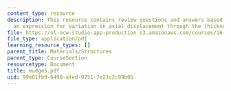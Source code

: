 ```yaml
---
content_type: resource
description: This resource contains review questions and answers based on providing
  an expression for variation in axial displacement through the thickness of a beam.
file: https://ol-ocw-studio-app-production.s3.amazonaws.com/courses/16-01-unified-engineering-i-ii-iii-iv-fall-2005-spring-2006/99e01fb96490afed97517e23c2c99b05_mudgm5.pdf
file_type: application/pdf
learning_resource_types: []
parent_title: Materials/Structures
parent_type: CourseSection
resourcetype: Document
title: mudgm5.pdf
uid: 99e01fb9-6490-afed-9751-7e23c2c99b05
---
```

